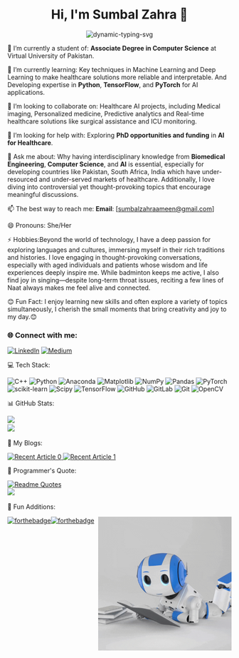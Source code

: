 <h1 align="center">Hi, I'm Sumbal Zahra 👋</h1>           
<p align="center">
  <img src="https://readme-typing-svg.herokuapp.com?font=Ubuntu&color=FFFFFF&size=30&center=true&vCenter=true&width=700&lines=%F0%9F%8C%9F+Mesmerized+by+Power+of+Tech+for+Healthcare;🚀+Exploring+ML%2C+DL%2C+and+AI;👩‍💻+Student+Developer;🧩+Occasional+Competitive+Programmer;📚+Life-long+Learner;✈️+Waiting+to+Travel+the+World&duration=5000&pause=2000" alt="dynamic-typing-svg" />
</p>

🔭 I’m currently a student of: **Associate Degree in Computer Science** at Virtual University of Pakistan.  

🌱 I’m currently learning: Key techniques in Machine Learning and Deep Learning to make healthcare solutions more reliable and interpretable. And Developing expertise in **Python**, **TensorFlow**, and **PyTorch** for AI applications.           

👯 I’m looking to collaborate on: Healthcare AI projects, including Medical imaging, Personalized medicine, Predictive analytics and Real-time healthcare solutions like surgical assistance and ICU monitoring.                           

🤔 I’m looking for help with: Exploring **PhD opportunities and funding** in **AI for Healthcare**.    

💬 Ask me about: Why having interdisciplinary knowledge from **Biomedical Engineering**, **Computer Science**, and **AI** is essential, especially for developing countries like Pakistan, South Africa, India which have under-resourced and under-served markets of healthcare. Additionally, I love diving into controversial yet thought-provoking topics that encourage meaningful discussions.   

📫 The best way to reach me: **Email**: [sumbalzahraameen@gmail.com]       

😄 Pronouns: She/Her                     

⚡ Hobbies:Beyond the world of technology, I have a deep passion for exploring languages and cultures, immersing myself in their rich traditions and histories. I love engaging in thought-provoking conversations, especially with aged individuals and patients whose wisdom and life experiences deeply inspire me. While badminton keeps me active, I also find joy in singing—despite long-term throat issues, reciting a few lines of Naat always makes me feel alive and connected.   

😊 Fun Fact: I enjoy learning new skills and often explore a variety of topics simultaneously, I cherish the small moments that bring creativity and joy to my day.😊
       
<h3 align="left">🌐 Connect with me:</h3>     

[![LinkedIn](https://img.shields.io/badge/LinkedIn-%230077B5.svg?logo=linkedin&logoColor=white)](https://linkedin.com/in/sumbal-zahraameen-23ab78145/) [![Medium](https://img.shields.io/badge/Medium-12100E?logo=medium&logoColor=white)](https://medium.com/@sumbalzahraameen)                 

💻 Tech Stack:
 
![C++](https://img.shields.io/badge/c++-%2300599C.svg?style=for-the-badge&logo=c%2B%2B&logoColor=white) ![Python](https://img.shields.io/badge/python-3670A0?style=for-the-badge&logo=python&logoColor=ffdd54) ![Anaconda](https://img.shields.io/badge/Anaconda-%2344A833.svg?style=for-the-badge&logo=anaconda&logoColor=white) ![Matplotlib](https://img.shields.io/badge/Matplotlib-%23ffffff.svg?style=for-the-badge&logo=Matplotlib&logoColor=black) ![NumPy](https://img.shields.io/badge/numpy-%23013243.svg?style=for-the-badge&logo=numpy&logoColor=white) ![Pandas](https://img.shields.io/badge/pandas-%23150458.svg?style=for-the-badge&logo=pandas&logoColor=white) ![PyTorch](https://img.shields.io/badge/PyTorch-%23EE4C2C.svg?style=for-the-badge&logo=PyTorch&logoColor=white) ![scikit-learn](https://img.shields.io/badge/scikit--learn-%23F7931E.svg?style=for-the-badge&logo=scikit-learn&logoColor=white) ![Scipy](https://img.shields.io/badge/SciPy-%230C55A5.svg?style=for-the-badge&logo=scipy&logoColor=%white) ![TensorFlow](https://img.shields.io/badge/TensorFlow-%23FF6F00.svg?style=for-the-badge&logo=TensorFlow&logoColor=white) ![GitHub](https://img.shields.io/badge/github-%23121011.svg?style=for-the-badge&logo=github&logoColor=white) ![GitLab](https://img.shields.io/badge/gitlab-%23181717.svg?style=for-the-badge&logo=gitlab&logoColor=white) ![Git](https://img.shields.io/badge/git-%23F05033.svg?style=for-the-badge&logo=git&logoColor=white) ![OpenCV](https://img.shields.io/badge/opencv-%23white.svg?style=for-the-badge&logo=opencv&logoColor=white)

📊 GitHub Stats:                            

![](https://github-readme-stats.vercel.app/api?username=sumbalzahra&theme=dark&hide_border=false&include_all_commits=false&count_private=false)                  
![](https://github-readme-streak-stats.herokuapp.com/?user=sumbalzahra&theme=dark&hide_border=false)             

📝 My Blogs:      

<a target="_blank" href="https://sumbalzahraameen.medium.com/article-1-link">   
  <img src="https://github-readme-medium-recent-article.vercel.app/medium/@sumbalzahraameen/0" alt="Recent Article 0" />         
</a>           
<a target="_blank" href="https://sumbalzahraameen.medium.com/article-2-link">                       
  <img src="https://github-readme-medium-recent-article.vercel.app/medium/@sumbalzahraameen/1" alt="Recent Article 1" />                  
</a>                        

💬 Programmer's Quote:          

[![Readme Quotes](https://quotes-github-readme.vercel.app/api?type=horizontal)](https://github.com/piyushsuthar/github-readme-quotes)  
![](https://visitcount.itsvg.in/api?id=sumbalzahra&icon=0&color=0)         

                 
🎉 Fun Additions:        

<img align="right" src=".github/giphy.gif" alt="robot" height="300" width="300" />[![forthebadge](https://forthebadge.com/images/badges/built-with-love.svg)](https://forthebadge.com)[![forthebadge](https://forthebadge.com/images/badges/winter-is-coming.svg)](https://forthebadge.com)    

<!-- Proudly created with GPRM ( https://gprm.itsvg.in ) -->     
